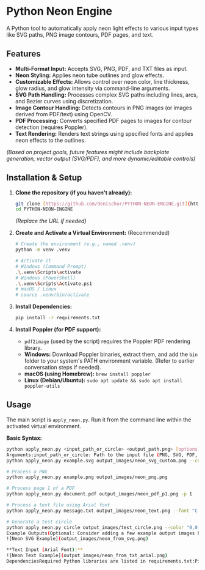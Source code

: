 # Python Neon Engine

A Python tool to automatically apply neon light effects to various input types like SVG paths, PNG image contours, PDF pages, and text.

## Features

* **Multi-Format Input:** Accepts SVG, PNG, PDF, and TXT files as input.
* **Neon Styling:** Applies neon tube outlines and glow effects.
* **Customizable Effects:** Allows control over neon color, line thickness, glow radius, and glow intensity via command-line arguments.
* **SVG Path Handling:** Processes complex SVG paths including lines, arcs, and Bezier curves using discretization.
* **Image Contour Handling:** Detects contours in PNG images (or images derived from PDF/text) using OpenCV.
* **PDF Processing:** Converts specified PDF pages to images for contour detection (requires Poppler).
* **Text Rendering:** Renders text strings using specified fonts and applies neon effects to the outlines.

*(Based on project goals, future features might include backplate generation, vector output (SVG/PDF), and more dynamic/editable controls)*

## Installation & Setup

1.  **Clone the repository (if you haven't already):**
    ```bash
    git clone [https://github.com/denischor/PYTHON-NEON-ENGINE.git](https://github.com/denischor/PYTHON-NEON-ENGINE.git)
    cd PYTHON-NEON-ENGINE
    ```
    *(Replace the URL if needed)*

2.  **Create and Activate a Virtual Environment:** (Recommended)
    ```bash
    # Create the environment (e.g., named .venv)
    python -m venv .venv

    # Activate it
    # Windows (Command Prompt)
    .\.venv\Scripts\activate
    # Windows (PowerShell)
    .\.venv\Scripts\Activate.ps1
    # macOS / Linux
    # source .venv/bin/activate
    ```

3.  **Install Dependencies:**
    ```bash
    pip install -r requirements.txt
    ```

4.  **Install Poppler (for PDF support):**
    * `pdf2image` (used by the script) requires the Poppler PDF rendering library.
    * **Windows:** Download Poppler binaries, extract them, and add the `bin` folder to your system's PATH environment variable. (Refer to earlier conversation steps if needed).
    * **macOS (using Homebrew):** `brew install poppler`
    * **Linux (Debian/Ubuntu):** `sudo apt update && sudo apt install poppler-utils`

## Usage

The main script is `apply_neon.py`. Run it from the command line within the activated virtual environment.

**Basic Syntax:**

```bash
python apply_neon.py <input_path_or_circle> <output_path.png> [options]
Arguments:input_path_or_circle: Path to the input file (PNG, SVG, PDF, TXT) or the special keyword circle.output_path.png: Path where the output neon PNG image will be saved.Options:--color "R,G,B": Neon tube color (default: "255,0,255" - magenta). E.g., "0,255,255" for cyan.--linewidth INT: Neon tube thickness (default: 5).--glowradius INT: Glow effect blur radius (default: 10).--glowalpha FLOAT: Glow blend intensity (0.0 to 1.0, default: 0.5).--page INT: PDF page number (0-indexed, default: 0).--text "STRING": Text to render (overrides text file content).--font PATH: Path to a .ttf font file for text.--fontsize INT: Font size for text (default: 60).--width INT: Canvas width (default: 400).--height INT: Canvas height (default: 400).Examples:# Process an SVG with specific styling
python apply_neon.py example.svg output_images/neon_svg_custom.png --color "0,255,0" --linewidth 4 --glowradius 12

# Process a PNG
python apply_neon.py example.png output_images/neon_png.png

# Process page 1 of a PDF
python apply_neon.py document.pdf output_images/neon_pdf_p1.png -p 1

# Process a text file using Arial font
python apply_neon.py message.txt output_images/neon_text.png --font "C:\Windows\Fonts\arial.ttf" --fontsize 80 --color "255,165,0"

# Generate a test circle
python apply_neon.py circle output_images/test_circle.png --color "0,0,255"
Example Outputs(Optional: Consider adding a few example output images here if you commit them to the repository. Make sure the paths are correct relative to the README.md file)**SVG Input:**
![Neon SVG Example](output_images/neon_from_svg.png)

**Text Input (Arial Font):**
![Neon Text Example](output_images/neon_from_txt_arial.png)
DependenciesRequired Python libraries are listed in requirements.txt:Pillowopencv-pythonpdf2imagesvgpathtoolsnumpyExternal dependency:Poppler (for PDF processing via pdf2image)Future Work / TODOImplement backplate generation.Add vector export options (SVG, PDF).Implement more dynamic styling rules based on input characteristics.

